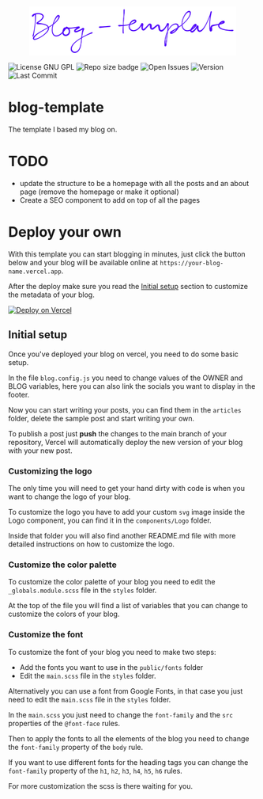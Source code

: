 <a href="#" style="display: block; width: 100%"><img width="auto" height="100px" src="logo.png" style="display: block; margin: 10px auto"/></a>

![License GNU GPL](https://img.shields.io/github/license/andreaiaia/blog-template)
![Repo size badge](https://img.shields.io/github/repo-size/andreaiaia/blog-template)
![Open Issues](https://img.shields.io/github/issues/andreaiaia/blog-template)
![Version](https://img.shields.io/github/package-json/v/andreaiaia/blog-template)
![Last Commit](https://img.shields.io/github/last-commit/andreaiaia/blog-template)

# blog-template

The template I based my blog on.

# TODO

- update the structure to be a homepage with all the posts and an about page (remove the homepage or make it optional)
- Create a SEO component to add on top of all the pages

# Deploy your own

With this template you can start blogging in minutes, just click the button below and your blog will be available online at `https://your-blog-name.vercel.app`.

After the deploy make sure you read the [Initial setup](#initial-setup) section to customize the metadata of your blog.

[![Deploy on Vercel](https://vercel.com/button)](https://vercel.com/new/clone?s=https%3A%2F%2Fgithub.com%2Fandreaiaia%2Fblog-template&showOptionalTeamCreation=false)

## Initial setup

Once you've deployed your blog on vercel, you need to do some basic setup.

In the file `blog.config.js` you need to change values of the OWNER and BLOG variables, here you can also link the socials you want to display in the footer.

Now you can start writing your posts, you can find them in the `articles` folder, delete the sample post and start writing your own.

To publish a post just **push** the changes to the main branch of your repository, Vercel will automatically deploy the new version of your blog with your new post.

### Customizing the logo

The only time you will need to get your hand dirty with code is when you want to change the logo of your blog.

To customize the logo you have to add your custom `svg` image inside the Logo component, you can find it in the `components/Logo` folder.

Inside that folder you will also find another README.md file with more detailed instructions on how to customize the logo.

### Customize the color palette

To customize the color palette of your blog you need to edit the `_globals.module.scss` file in the `styles` folder.

At the top of the file you will find a list of variables that you can change to customize the colors of your blog.

### Customize the font

To customize the font of your blog you need to make two steps:

- Add the fonts you want to use in the `public/fonts` folder
- Edit the `main.scss` file in the `styles` folder.

Alternatively you can use a font from Google Fonts, in that case you just need to edit the `main.scss` file in the `styles` folder.

In the `main.scss` you just need to change the `font-family` and the `src` properties of the `@font-face` rules.

Then to apply the fonts to all the elements of the blog you need to change the `font-family` property of the `body` rule.

If you want to use different fonts for the heading tags you can change the `font-family` property of the `h1`, `h2`, `h3`, `h4`, `h5`, `h6` rules.

For more customization the scss is there waiting for you.
